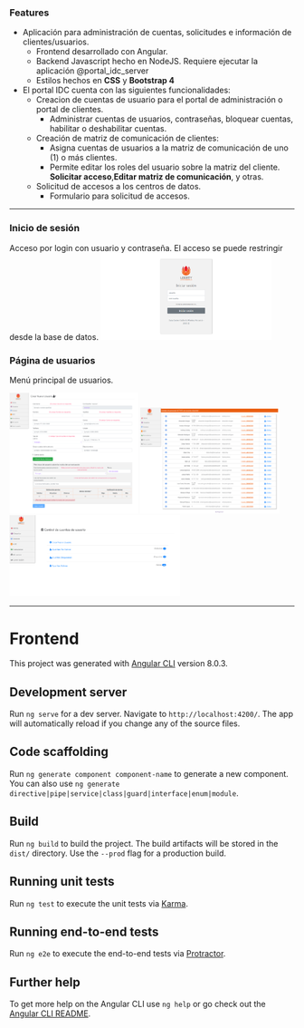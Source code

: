 ### Features

- Aplicación para administración de cuentas, solicitudes e información de clientes/usuarios.
  - Frontend desarrollado con Angular.
  - Backend Javascript hecho en NodeJS. Requiere ejecutar la aplicación @portal_idc_server
  - Estilos hechos en **CSS** y **Bootstrap 4**
- El portal IDC cuenta con las siguientes funcionalidades:
  - Creacion de cuentas de usuario para el portal de administración o portal de clientes.
    - Administrar cuentas de usuarios, contraseñas, bloquear cuentas, habilitar o deshabilitar cuentas.
  - Creación de matriz de comunicación de clientes:
    - Asigna cuentas de usuarios a la matriz de comunicación de uno (1) o más clientes.
    - Permite editar los roles del usuario sobre la matriz del cliente. **Solicitar acceso**,**Editar matriz de comunicación**, y otras.
  - Solicitud de accesos a los centros de datos.
    - Formulario para solicitud de accesos.
____________
### Inicio de sesión
Acceso por login con usuario y contraseña. El acceso se puede restringir desde la base de datos.
<img src="src/assets/img_readme/login.png" alt="" width="60%">
### Página de usuarios
Menú principal de usuarios.

<img src="src/assets/img_readme/usuarios_crear.png" alt="" width="45%"> <img src="src/assets/img_readme/usuarios_listar.png" alt="" width="49%">
<img src="src/assets/img_readme/usuarios.png" alt="" width="60%">

_________________
# Frontend

This project was generated with [Angular CLI](https://github.com/angular/angular-cli) version 8.0.3.

## Development server

Run `ng serve` for a dev server. Navigate to `http://localhost:4200/`. The app will automatically reload if you change any of the source files.

## Code scaffolding

Run `ng generate component component-name` to generate a new component. You can also use `ng generate directive|pipe|service|class|guard|interface|enum|module`.

## Build

Run `ng build` to build the project. The build artifacts will be stored in the `dist/` directory. Use the `--prod` flag for a production build.

## Running unit tests

Run `ng test` to execute the unit tests via [Karma](https://karma-runner.github.io).

## Running end-to-end tests

Run `ng e2e` to execute the end-to-end tests via [Protractor](http://www.protractortest.org/).

## Further help

To get more help on the Angular CLI use `ng help` or go check out the [Angular CLI README](https://github.com/angular/angular-cli/blob/master/README.md).
